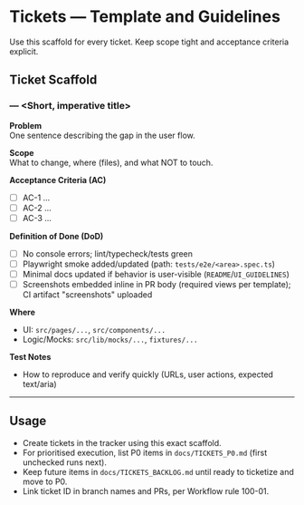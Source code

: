 # Tickets — Template and Guidelines

Use this scaffold for every ticket. Keep scope tight and acceptance criteria explicit.

## Ticket Scaffold

### <Ticket ID> — <Short, imperative title>

**Problem**  
One sentence describing the gap in the user flow.

**Scope**  
What to change, where (files), and what NOT to touch.

**Acceptance Criteria (AC)**
- [ ] AC-1 …
- [ ] AC-2 …
- [ ] AC-3 …

**Definition of Done (DoD)**
- [ ] No console errors; lint/typecheck/tests green
- [ ] Playwright smoke added/updated (path: `tests/e2e/<area>.spec.ts`)
- [ ] Minimal docs updated if behavior is user-visible (`README`/`UI_GUIDELINES`)
- [ ] Screenshots embedded inline in PR body (required views per template); CI artifact "screenshots" uploaded

**Where**
- UI: `src/pages/...`, `src/components/...`
- Logic/Mocks: `src/lib/mocks/...`, `fixtures/...`

**Test Notes**  
- How to reproduce and verify quickly (URLs, user actions, expected text/aria)

---

## Usage
- Create tickets in the tracker using this exact scaffold.
- For prioritised execution, list P0 items in `docs/TICKETS_P0.md` (first unchecked runs next).
- Keep future items in `docs/TICKETS_BACKLOG.md` until ready to ticketize and move to P0.
- Link ticket ID in branch names and PRs, per Workflow rule 100-01.


